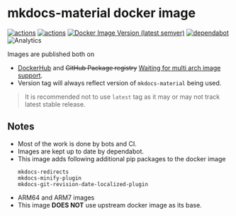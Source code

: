 # mkdocs-material docker image

[![actions](https://github.com/tprasadtp/mkdocs-material-docker/workflows/build/badge.svg)](https://github.com/tprasadtp/mkdocs-material-docker/actions?workflow=build)
[![actions](https://github.com/tprasadtp/mkdocs-material-docker/workflows/labels/badge.svg)](https://github.com/tprasadtp/mkdocs-material-docker/actions?workflow=labels)
[![Docker Image Version (latest semver)](https://img.shields.io/docker/v/tprasadtp/mkdocs-material?logo=docker&label=latest&logoColor=white)](https://hub.docker.com/r/tprasadtp/mkdocs-material)
[![dependabot](https://api.dependabot.com/badges/status?host=github&repo=tprasadtp/mkdocs-material-docker)](https://app.dependabot.com)
![Analytics](https://ga-beacon.prasadt.com/UA-101760811-3/github/mkdocs-material-docker?pink&useReferer)

Images are published both on
  - [DockerHub](https://hub.docker.com/r/tprasadtp/mkdocs-material/tags) and ~~GitHub Package registry~~ [Waiting for  multi arch image support](https://github.community/t5/GitHub-API-Development-and/Handle-multi-arch-Docker-images-on-GitHub-Package-Registry/td-p/31650).
  - Version tag will always reflect version of `mkdocs-material` being used.

> It is recommended not to use `latest` tag as it may or may not track latest stable release.

## Notes

- Most of the work is done by bots and CI.
- Images are kept up to date by dependabot.
- This image adds following additional pip packages to the docker image
  ```text
  mkdocs-redirects
  mkdocs-minify-plugin
  mkdocs-git-revision-date-localized-plugin
  ```
- ARM64 and ARM7 images
- This image **DOES NOT** use upstream docker image as its base.
